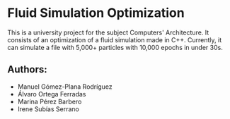 # Fluid Simulation Optimization
This is a university project for the subject Computers' Architecture. It consists of an optimization of a fluid simulation made in C++. Currently, it can simulate a file with 5,000+ particles with 10,000 epochs in under 30s. 

## Authors:

- Manuel Gómez-Plana Rodríguez
- Álvaro Ortega Ferradas
- Marina Pérez Barbero
- Irene Subías Serrano
